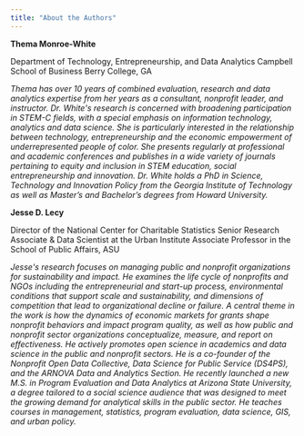 ```yaml
---
title: "About the Authors"
---
```



**Thema Monroe-White**

Department of Technology, Entrepreneurship, and Data Analytics
Campbell School of Business
Berry College, GA

*Thema has over 10 years of combined evaluation, research and data analytics expertise from her years as a consultant, nonprofit leader, and instructor.  Dr. White's research is concerned with broadening participation in STEM-C fields, with a special emphasis on information technology, analytics and data science. She is particularly interested in the relationship between technology, entrepreneurship and the economic empowerment of underrepresented people of color. She presents regularly at professional and academic conferences and publishes in a wide variety of journals pertaining to equity and inclusion in STEM education, social entrepreneurship and innovation. Dr. White holds a PhD in Science, Technology and Innovation Policy from the Georgia Institute of Technology as well as Master’s and Bachelor’s degrees from Howard University.*

**Jesse D. Lecy**

Director of the National Center for Charitable Statistics
Senior Research Associate & Data Scientist at the Urban Institute
Associate Professor in the School of Public Affairs, ASU 

*Jesse's research focuses on managing public and nonprofit organizations for sustainability and impact. He examines the life cycle of nonprofits and NGOs including the entrepreneurial and start-up process, environmental conditions that support scale and sustainability, and dimensions of competition that lead to organizational decline or failure. A central theme in the work is how the dynamics of economic markets for grants shape nonprofit behaviors and impact program quality, as well as how public and nonprofit sector organizations conceptualize, measure, and report on effectiveness. He actively promotes open science in academics and data science in the public and nonprofit sectors. He is a co-founder of the Nonprofit Open Data Collective, Data Science for Public Service (DS4PS), and the ARNOVA Data and Analytics Section. He recently launched a new M.S. in Program Evaluation and Data Analytics at Arizona State University, a degree tailored to a social science audience that was designed to meet the growing demand for analytical skills in the public sector. He teaches courses in management, statistics, program evaluation, data science, GIS, and urban policy.*









